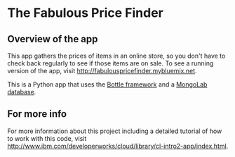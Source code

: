 # The Fabulous Price Finder #

## Overview of the app ##

This app gathers the prices of items in an online store, so you don't have to check back regularly to see if those items are on sale.  To see a running version of the app, visit http://fabulouspricefinder.mybluemix.net.

This is a Python app that uses the [Bottle framework](http://bottlepy.org/docs/dev/) and a [MongoLab database](https://mongolab.com).
		
## For more info ##

For more information about this project including a detailed tutorial of how to work with this code, visit http://www.ibm.com/developerworks/cloud/library/cl-intro2-app/index.html.